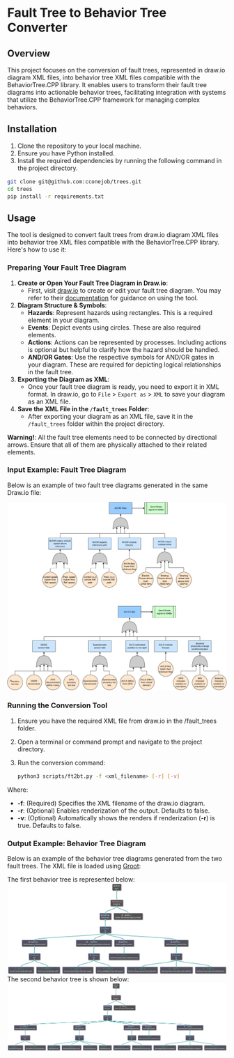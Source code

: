 # Fault Tree to Behavior Tree Converter

## Overview
This project focuses on the conversion of fault trees, represented in draw.io diagram XML files, into behavior tree XML files compatible with the BehaviorTree.CPP library. It enables users to transform their fault tree diagrams into actionable behavior trees, facilitating integration with systems that utilize the BehaviorTree.CPP framework for managing complex behaviors.

## Installation
1. Clone the repository to your local machine.
2. Ensure you have Python installed.
3. Install the required dependencies by running the following command in the project directory.
```bash
git clone git@github.com:cconejob/trees.git
cd trees
pip install -r requirements.txt
```

## Usage
The tool is designed to convert fault trees from draw.io diagram XML files into behavior tree XML files compatible with the BehaviorTree.CPP library. Here's how to use it:

### Preparing Your Fault Tree Diagram

1. **Create or Open Your Fault Tree Diagram in Draw.io**:
    * First, visit [draw.io](https://draw.io/) to create or edit your fault tree diagram. You may refer to their [documentation](https://www.drawio.com/doc/) for guidance on using the tool.
2. **Diagram Structure & Symbols**:
    * **Hazards**: Represent hazards using rectangles. This is a required element in your diagram.
    * **Events**: Depict events using circles. These are also required elements.
    * **Actions**: Actions can be represented by processes. Including actions is optional but helpful to clarify how the hazard should be handled.
    * **AND/OR Gates**: Use the respective symbols for AND/OR gates in your diagram. These are required for depicting logical relationships in the fault tree.
3. **Exporting the Diagram as XML**:
    * Once your fault tree diagram is ready, you need to export it in XML format. In draw.io, go to `File` > `Export as` > `XML` to save your diagram as an XML file.
4. **Save the XML File in the `/fault_trees` Folder**:
    * After exporting your diagram as an XML file, save it in the `/fault_trees` folder within the project directory.

**Warning!**: All the fault tree elements need to be connected by directional arrows. Ensure that all of them are physically attached to their related elements.

### Input Example: Fault Tree Diagram

Below is an example of two fault tree diagrams generated in the same Draw.io file:

![Fault Tree Example](fault_trees/example_3.png)

### Running the Conversion Tool

1. Ensure you have the required XML file from draw.io in the /fault_trees folder.
2. Open a terminal or command prompt and navigate to the project directory.
3. Run the conversion command:

    ```bash
    python3 scripts/ft2bt.py -f <xml_filename> [-r] [-v]
    ```

Where:

* **-f**: (Required) Specifies the XML filename of the draw.io diagram.
* **-r**: (Optional) Enables renderization of the output. Defaults to false.
* **-v**: (Optional) Automatically shows the renders if renderization (**-r**) is true. Defaults to false.

### Output Example: Behavior Tree Diagram

Below is an example of the behavior tree diagrams generated from the two fault trees. The XML file is loaded using [Groot](https://github.com/BehaviorTree/Groot):

The first behavior tree is represented below:
![Behavior Tree Example 1](behavior_trees/render/BT_avcm.png)
The second behavior tree is shown below:
![Behavior Tree Example 2](behavior_trees/render/BT_avls.png)
